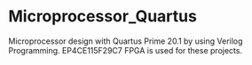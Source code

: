 # Microprocessor_Quartus
Microprocessor design with Quartus Prime 20.1 by using Verilog Programming. EP4CE115F29C7 FPGA is used for these projects.
